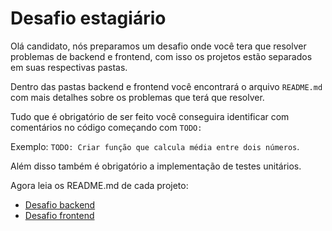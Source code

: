 # Desafio estagiário

Olá candidato, nós preparamos um desafio onde você tera que resolver problemas de backend e frontend, com isso os projetos estão separados em suas respectivas pastas.

Dentro das pastas backend e frontend você encontrará o arquivo `README.md` com mais detalhes sobre os problemas que terá que resolver.

Tudo que é obrigatório de ser feito você conseguira identificar com comentários no código começando com `TODO:`

Exemplo: `TODO: Criar função que calcula média entre dois números`.

Além disso também é obrigatório a implementação de testes unitários.

Agora leia os README.md de cada projeto:

- [Desafio backend](backend/README.md)
- [Desafio frontend](frontend/README.md)
